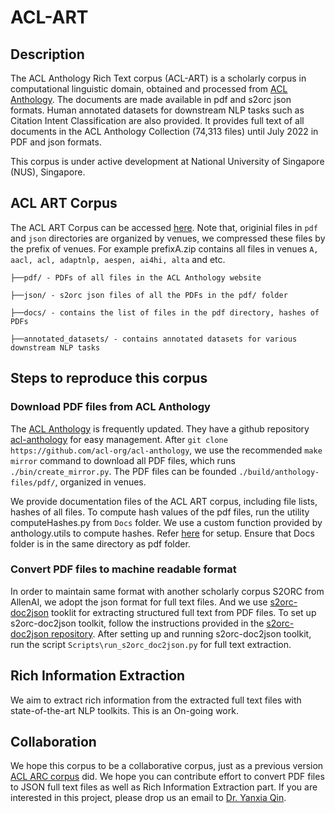 # ACL-ART

## Description

The ACL Anthology Rich Text corpus (ACL-ART) is a scholarly corpus in computational linguistic domain, obtained and processed from [ACL Anthology](https://aclanthology.org/). The documents are made available in pdf and s2orc json formats. Human annotated datasets for downstream NLP tasks such as Citation Intent Classification are also provided. It provides full text of all documents in the ACL Anthology Collection (74,313 files) until July 2022 in PDF and json formats.

This corpus is under active development at National University of Singapore (NUS), Singapore. 

## ACL ART Corpus

The ACL ART Corpus can be accessed [here](https://drive.google.com/drive/folders/1RQdsRROlz7JXG5UF2OQfcKbYkhix-9DL?usp=sharing). Note that, originial files in ```pdf``` and ```json``` directories are organized by venues, we compressed these files by the prefix of venues. For example prefixA.zip contains all files in venues ```A, aacl, acl, adaptnlp, aespen, ai4hi, alta``` and etc.

```
├──pdf/ - PDFs of all files in the ACL Anthology website 

├──json/ - s2orc json files of all the PDFs in the pdf/ folder 

├──docs/ - contains the list of files in the pdf directory, hashes of PDFs

├──annotated_datasets/ - contains annotated datasets for various downstream NLP tasks
```

## Steps to reproduce this corpus

### Download PDF files from ACL Anthology

The [ACL Anthology](https://aclanthology.org/) is frequently updated. They have a github repository [acl-anthology](https://github.com/acl-org/acl-anthology) for easy management. After ```git clone https://github.com/acl-org/acl-anthology```, we use the recommended ``` make mirror ``` command to download all PDF files, which runs ```./bin/create_mirror.py```. The PDF files can be founded ```./build/anthology-files/pdf/```, organized in venues.

We provide documentation files of the ACL ART corpus, including file lists, hashes of all files. To compute hash values of the pdf files, run the utility computeHashes.py from ```Docs``` folder. We use a custom function provided by anthology.utils to compute hashes. Refer [here](https://aclanthology.org/info/development/) for setup. Ensure that Docs folder is in the same directory as pdf folder.


### Convert PDF files to machine readable format

In order to maintain same format with another scholarly corpus S2ORC from AllenAI, we adopt the json format for full text files. And we use [s2orc-doc2json](https://github.com/allenai/s2orc-doc2json) tooklit for extracting structured full text from PDF files. To set up s2orc-doc2json toolkit, follow the instructions provided in the [s2orc-doc2json repository](https://github.com/allenai/s2orc-doc2json). After setting up and running s2orc-doc2json toolkit, run the script ```Scripts\run_s2orc_doc2json.py``` for full text extraction.

## Rich Information Extraction

We aim to extract rich information from the extracted full text files with state-of-the-art NLP toolkits. This is an On-going work.

## Collaboration

We hope this corpus to be a collaborative corpus, just as a previous version [ACL ARC corpus](https://catalog.ldc.upenn.edu/docs/LDC2009T29/lrec_08/) did. We hope you can contribute effort to convert PDF files to JSON full text files as well as Rich Information Extraction part. If you are interested in this project, please drop us an email to [Dr. Yanxia Qin](qolina@gmail.com).
